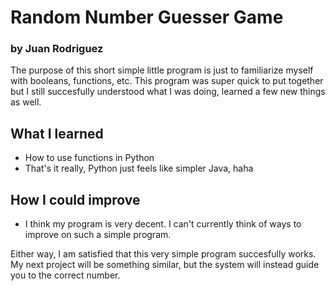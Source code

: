 # Random Number Guesser Game  
### by Juan Rodriguez

The purpose of this short simple little program is just to familiarize myself with booleans, functions, etc. This program was super quick to put together but I still succesfully understood what I was doing, learned a few new things as well.

## What I learned
- How to use functions in Python
- That's it really, Python just feels like simpler Java, haha

## How I could improve
- I think my program is very decent. I can't currently think of ways to improve on such a simple program.

Either way, I am satisfied that this very simple program succesfully works. My next project will be something similar, but the system will instead guide you to the correct number.